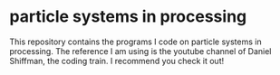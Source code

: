 # particle systems in processing
 
 This repository contains the programs I code on particle systems in processing.
 The reference I am using is the youtube channel of Daniel Shiffman, the coding train. I recommend you check it out!
